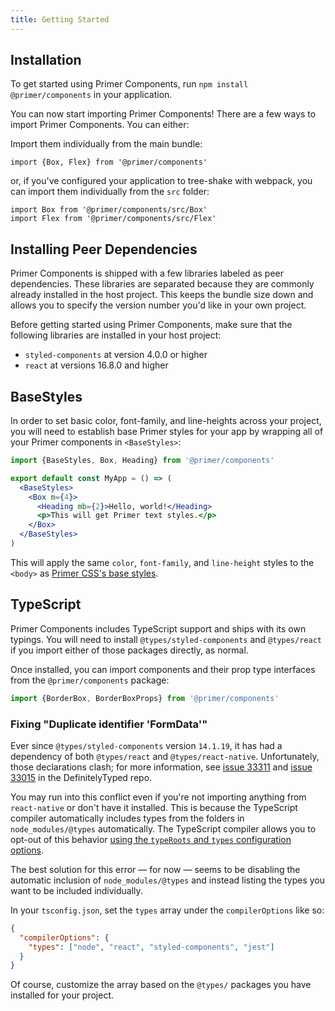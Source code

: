 ```yaml
---
title: Getting Started
---
```


## Installation

To get started using Primer Components, run `npm install @primer/components` in your application.

You can now start importing Primer Components! There are a few ways to import Primer Components. You can either:

Import them individually from the main bundle:

```
import {Box, Flex} from '@primer/components'
```

or, if you've configured your application to tree-shake with webpack, you can import them individually from the `src` folder:

```
import Box from '@primer/components/src/Box'
import Flex from '@primer/components/src/Flex'

```


## Installing Peer Dependencies

Primer Components is shipped with a few libraries labeled as peer dependencies. These libraries are separated because they are commonly already installed in the host project. This keeps the bundle size down and allows you to specify the version number you'd like in your own project.

Before getting started using Primer Components, make sure that the following libraries are installed in your host project:

- `styled-components` at version 4.0.0 or higher
- `react` at versions 16.8.0 and higher


## BaseStyles

In order to set basic color, font-family, and line-heights across your project, you will need to establish base Primer styles for your app by wrapping all of your Primer components in `<BaseStyles>`:

```jsx
import {BaseStyles, Box, Heading} from '@primer/components'

export default const MyApp = () => (
  <BaseStyles>
    <Box m={4}>
      <Heading mb={2}>Hello, world!</Heading>
      <p>This will get Primer text styles.</p>
    </Box>
  </BaseStyles>
)
```

This will apply the same `color`, `font-family`, and `line-height` styles to the `<body>` as [Primer CSS's base styles](https://github.com/primer/css/blob/master/src/base/base.scss#L15-L20).

## TypeScript

Primer Components includes TypeScript support and ships with its own typings. You will need to install `@types/styled-components` and `@types/react` if you import either of those packages directly, as normal.

Once installed, you can import components and their prop type interfaces from the `@primer/components` package:

```typescript
import {BorderBox, BorderBoxProps} from '@primer/components'
```

### Fixing "Duplicate identifier 'FormData'"

Ever since `@types/styled-components` version `14.1.19`, it has had a dependency of both `@types/react` and `@types/react-native`. Unfortunately, those declarations clash; for more information, see [issue 33311](https://github.com/DefinitelyTyped/DefinitelyTyped/issues/33311) and [issue 33015](https://github.com/DefinitelyTyped/DefinitelyTyped/issues/33015) in the DefinitelyTyped repo.

You may run into this conflict even if you're not importing anything from `react-native` or don't have it installed. This is because the TypeScript compiler automatically includes types from the folders in `node_modules/@types` automatically. The TypeScript compiler allows you to opt-out of this behavior [using the `typeRoots` and `types` configuration options](https://www.typescriptlang.org/docs/handbook/tsconfig-json.html#types-typeroots-and-types).

The best solution for this error — for now — seems to be disabling the automatic inclusion of `node_modules/@types` and instead listing the types you want to be included individually.

In your `tsconfig.json`, set the `types` array under the `compilerOptions` like so:

```json
{
  "compilerOptions": {
    "types": ["node", "react", "styled-components", "jest"]
  }
}
```

Of course, customize the array based on the `@types/` packages you have installed for your project.
